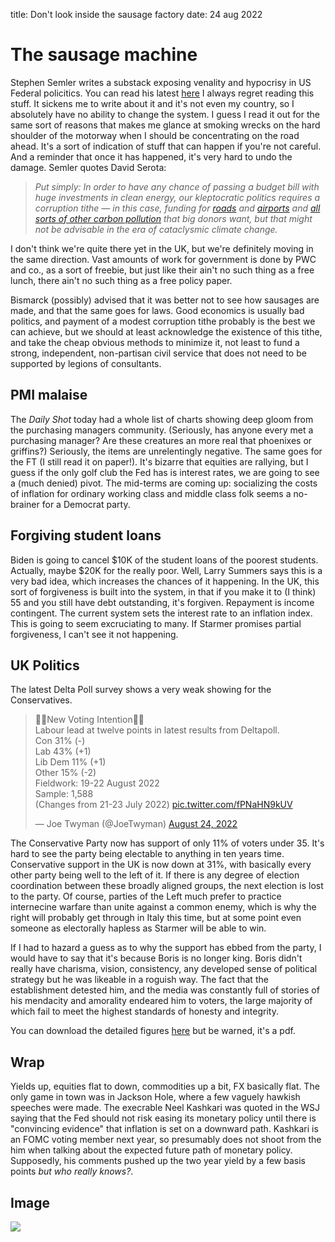 title: Don't look inside the sausage factory
date: 24 aug 2022

# The sausage machine

Stephen Semler writes a substack exposing venality and hypocrisy in US Federal policitics. You can read his latest [here](https://stephensemler.substack.com/p/why-isnt-the-ira-bigger-and-better?r=nmbt&s=r&utm_campaign=post&utm_medium=email)
I always regret reading this stuff. It sickens me to write about it and it's not even my country, so I absolutely have no ability to change the system.
I guess I read it out for the same sort of reasons that makes me glance at smoking wrecks on the hard shoulder of the motorway when I should be concentrating on the road ahead. 
It's a sort of indication of stuff that can happen if you're not careful.
And a reminder that once it has happened, it's very hard to undo the damage. 
Semler quotes David Serota: 

> _Put simply: In order to have any chance of passing a budget bill with huge investments in clean energy, our kleptocratic politics requires a corruption tithe — in this case, funding for [roads](https://www.nytimes.com/2021/08/02/us/roads-infrastructure-bill.html) and [airports](https://www.ainonline.com/aviation-news/business-aviation/2021-08-03/infrastructure-package-calls-25b-more-aviation) and [all sorts of other carbon pollution](https://www.worldoil.com/news/2021/8/9/climate-groups-claim-infrastructure-bill-s-green-energy-spend-is-a-gift-to-oil-companies) that big donors want, but that might not be advisable in the era of cataclysmic climate change._

I don't think we're quite there yet in the UK, but we're definitely moving in the same direction.
Vast amounts of work for government is done by PWC and co., as a sort of freebie, but just like their ain't no such thing as a free lunch, there ain't no such thing as a free policy paper.

Bismarck (possibly) advised that it was better not to see how sausages are made, and that the same goes for laws. 
Good economics is usually bad politics, and payment of a modest corruption tithe probably is the best we can achieve, but we should at least acknowledge the existence of this tithe, and take the cheap obvious methods to minimize it, not least to fund a strong, independent, non-partisan civil service that does not need to be supported by legions of consultants.

## PMI malaise

The *Daily Shot* today had a whole list of charts showing deep gloom from the purchasing managers community. (Seriously, has anyone every met a purchasing manager? Are these creatures an more real that phoenixes or griffins?) Seriously, the items are unrelentingly negative.
The same goes for the FT (I still read it on paper!).
It's bizarre that equities are rallying, but I guess if the only golf club the Fed has  is interest rates, we are going to see a (much denied) pivot.
The mid-terms are coming up: socializing the costs of inflation for ordinary working class and middle class folk seems a no-brainer for a Democrat party. 

## Forgiving student loans
Biden is going to cancel $10K of the student loans of the poorest students. Actually, maybe $20K for the really poor. 
Well, Larry Summers says this is a very bad idea, which increases the chances of it happening.
In the UK, this sort of forgiveness is built into the system, in that if you make it to (I think) 55 and you still have debt outstanding, it's forgiven.
Repayment is income contingent.
The current system sets the interest rate to an inflation index. 
This is going to seem excruciating to many. 
If Starmer promises partial forgiveness, I can't see it not happening.

## UK Politics
The latest Delta Poll survey shows a very weak showing for the Conservatives.
<blockquote class="twitter-tweet"><p lang="en" dir="ltr">🚨🚨New Voting Intention🚨🚨<br>Labour lead at twelve points in latest results from Deltapoll.<br>Con 31% (-)<br>Lab 43% (+1)<br>Lib Dem 11% (+1)<br>Other 15% (-2)<br>Fieldwork: 19-22 August 2022<br>Sample: 1,588<br>(Changes from 21-23 July 2022) <a href="https://t.co/fPNaHN9kUV">pic.twitter.com/fPNaHN9kUV</a></p>&mdash; Joe Twyman (@JoeTwyman) <a href="https://twitter.com/JoeTwyman/status/1562454684316667904?ref_src=twsrc%5Etfw">August 24, 2022</a></blockquote> <script async src="https://platform.twitter.com/widgets.js" charset="utf-8"></script> 

The Conservative Party now has support of only 11% of voters under 35. 
It's hard to see the party being electable to anything in ten years time.
Conservative support in the UK is now down at 31%, with basically every other party being well to the left of it. If there is any degree of election coordination between these broadly aligned groups, the next election is lost to the party. Of course, parties of the Left much prefer to practice internecine warfare than unite against a common enemy, which is why the right will probably get through in Italy this time, but at some point even someone as electorally hapless as Starmer will be able to win.

If I had to hazard a guess as to why the support has ebbed from the party, I would have to say that it's because Boris is no longer king. Boris didn't really have charisma, vision, consistency, any developed sense of political strategy but he was likeable in a roguish way. The fact that the establishment detested him, and the media was constantly full of stories of his mendacity and amorality endeared him to voters, the large majority of which fail to meet the highest standards of honesty and integrity. 

You can download the detailed figures [here](https://deltapoll.co.uk/polls/voteint220824) but be warned, it's a pdf.

## Wrap
Yields up, equities flat to down, commodities up a bit, FX basically flat. 
The only game in town was in Jackson Hole, where a few vaguely hawkish speeches were made.
The execrable Neel Kashkari was quoted in the WSJ saying that the Fed should not risk easing its monetary policy until there is "convincing evidence" that inflation is set on a downward path.
Kashkari is an FOMC voting member next year, so presumably does not shoot from the him when talking about the expected future path of monetary policy. Supposedly, his comments pushed up the two year yield by a few basis points *but who really knows?*.

## Image
![](https://pbs.twimg.com/media/Fa77f__XkAEf9cT?format=jpg&name=900x900)

